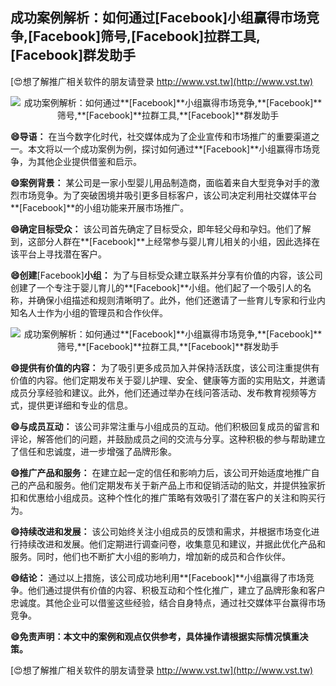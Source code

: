 ## **成功案例解析：如何通过**[Facebook]**小组赢得市场竞争,**[Facebook]**筛号,**[Facebook]**拉群工具,**[Facebook]**群发助手**

[😍想了解推广相关软件的朋友请登录 http://www.vst.tw](http://www.vst.tw)

 <center><img src="https://vst.tw/MP4/tuiguang/png/7.png" alt="成功案例解析：如何通过**[Facebook]**小组赢得市场竞争,**[Facebook]**筛号,**[Facebook]**拉群工具,**[Facebook]**群发助手"></center>

**😄导语：**
在当今数字化时代，社交媒体成为了企业宣传和市场推广的重要渠道之一。本文将以一个成功案例为例，探讨如何通过**[Facebook]**小组赢得市场竞争，为其他企业提供借鉴和启示。

**😄案例背景：**
某公司是一家小型婴儿用品制造商，面临着来自大型竞争对手的激烈市场竞争。为了突破困境并吸引更多目标客户，该公司决定利用社交媒体平台**[Facebook]**的小组功能来开展市场推广。

**😄确定目标受众：**
该公司首先确定了目标受众，即年轻父母和孕妇。他们了解到，这部分人群在**[Facebook]**上经常参与婴儿育儿相关的小组，因此选择在该平台上寻找潜在客户。

**😄创建**[Facebook]**小组：**
为了与目标受众建立联系并分享有价值的内容，该公司创建了一个专注于婴儿育儿的**[Facebook]**小组。他们起了一个吸引人的名称，并确保小组描述和规则清晰明了。此外，他们还邀请了一些育儿专家和行业内知名人士作为小组的管理员和合作伙伴。

 <center><img src="https://vst.tw/MP4/tuiguang/png/8.png" alt="成功案例解析：如何通过**[Facebook]**小组赢得市场竞争,**[Facebook]**筛号,**[Facebook]**拉群工具,**[Facebook]**群发助手"></center>

**😄提供有价值的内容：**
为了吸引更多成员加入并保持活跃度，该公司注重提供有价值的内容。他们定期发布关于婴儿护理、安全、健康等方面的实用贴文，并邀请成员分享经验和建议。此外，他们还通过举办在线问答活动、发布教育视频等方式，提供更详细和专业的信息。

**😄与成员互动：**
该公司非常注重与小组成员的互动。他们积极回复成员的留言和评论，解答他们的问题，并鼓励成员之间的交流与分享。这种积极的参与帮助建立了信任和忠诚度，进一步增强了品牌形象。

**😄推广产品和服务：**
在建立起一定的信任和影响力后，该公司开始适度地推广自己的产品和服务。他们定期发布关于新产品上市和促销活动的贴文，并提供独家折扣和优惠给小组成员。这种个性化的推广策略有效吸引了潜在客户的关注和购买行为。

**😄持续改进和发展：**
该公司始终关注小组成员的反馈和需求，并根据市场变化进行持续改进和发展。他们定期进行调查问卷，收集意见和建议，并据此优化产品和服务。同时，他们也不断扩大小组的影响力，增加新的成员和合作伙伴。

**😄结论：**
通过以上措施，该公司成功地利用**[Facebook]**小组赢得了市场竞争。他们通过提供有价值的内容、积极互动和个性化推广，建立了品牌形象和客户忠诚度。其他企业可以借鉴这些经验，结合自身特点，通过社交媒体平台赢得市场竞争。

**😄免责声明：本文中的案例和观点仅供参考，具体操作请根据实际情况慎重决策。**

[😍想了解推广相关软件的朋友请登录 http://www.vst.tw](http://www.vst.tw)



